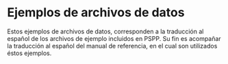# Ejemplos de archivos de datos

Estos ejemplos de archivos de datos, corresponden a la traducción al español de los archivos de ejemplo incluidos en PSPP. Su fin es acompañar la traducción al español del manual de referencia, en el cual son utilizados éstos ejemplos.
